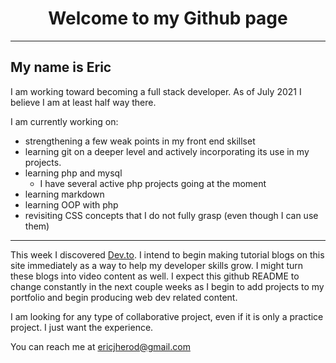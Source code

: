 <center><h1>Welcome to my Github page</h1></center>

---

## My name is Eric

I am working toward becoming a full stack developer. As of July 2021 I believe I am at least half way there. 

I am currently working on: 

- strengthening a few weak points in my front end skillset 
- learning git on a deeper level and actively incorporating its use in my projects.
- learning php and mysql
    - I have several active php projects going at the moment
- learning markdown
- learning OOP with php 
- revisiting CSS concepts that I do not fully grasp (even though I can use them)

---

This week I discovered [Dev.to](https://dev.to/eherod). I intend to begin making tutorial blogs on this site immediately as a way to help my developer skills grow. I might turn these blogs into video content as well. I expect this github README to change constantly in the next couple weeks as I begin to add projects to my portfolio and begin producing web dev related content.


I am looking for any type of collaborative project, even if it is only a practice project. I just want the experience.

You can reach me at <ericjherod@gmail.com>



<!--
**eherod/eherod** is a ✨ _special_ ✨ repository because its `README.md` (this file) appears on your GitHub profile.

Here are some ideas to get you started:

- 🔭 I’m currently working on ...
- 🌱 I’m currently learning ...
- 👯 I’m looking to collaborate on ...
- 🤔 I’m looking for help with ...
- 💬 Ask me about ...
- 📫 How to reach me: ...
- 😄 Pronouns: ...
- ⚡ Fun fact: ...
-->
